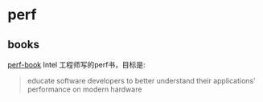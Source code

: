 # perf

## books

[perf-book](https://github.com/dendibakh/perf-book.git) Intel 工程师写的perf书，目标是:
> educate software developers to better understand their applications’ performance on modern hardware
